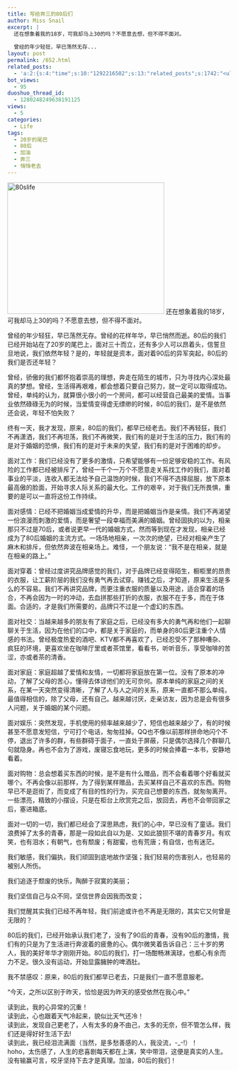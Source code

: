 ```yaml
---
title: 写给奔三的80后们
author: Miss Snail
excerpt: |
  还在想象着我的18岁，可我却马上30的吗？不愿意去想，但不得不面对。　　
  
  曾经的年少轻狂，早已荡然无存...
layout: post
permalink: /652.html
related_posts:
  - 'a:2:{s:4:"time";s:10:"1292216502";s:13:"related_posts";s:1742:"<ul class="related_post"><li><a href="http://blog.80aj.com/2010/08/18/100818-%e5%85%b3%e4%ba%8e-%e6%9e%ab-%e5%8f%b6-%e4%bb%8b%e7%bb%8d/" title="100818 关于 枫 叶 介绍">100818 关于 枫 叶 介绍</a></li><li><a href="http://blog.80aj.com/2010/07/05/100705-%e5%8d%96/" title="100705 卖">100705 卖</a></li><li><a href="http://blog.80aj.com/2010/07/01/100701-%e9%94%99%e5%a4%b1/" title="100701 错失">100701 错失</a></li><li><a href="http://blog.80aj.com/2010/06/29/100629-%e5%80%94%e5%bc%ba/" title="100629 倔强">100629 倔强</a></li><li><a href="http://blog.80aj.com/2010/06/23/100623-%e8%be%b9%e7%9c%8b%e8%be%b9%e7%ac%91%e8%be%b9%e6%b5%81%e6%b3%aa/" title="100623 边看边笑边流泪<非房勿扰>">100623 边看边笑边流泪<非房勿扰></a></li><li><a href="http://blog.80aj.com/2010/06/06/100606-%e5%94%af%e6%9c%89%e7%83%9f%e4%b8%8d%e5%bc%83%e4%bd%a0/" title="100606  唯有烟不弃你">100606  唯有烟不弃你</a></li><li><a href="http://blog.80aj.com/2010/05/20/100520-%e7%bd%91%e7%bb%9c%e6%83%85%e4%ba%ba%e8%8a%82/" title="100520 网络情人节">100520 网络情人节</a></li><li><a href="http://blog.80aj.com/2010/05/20/100520-7%e5%ae%97%e7%bd%aa%e7%8e%b0%e5%ae%9e%e7%9a%84%e7%bf%bb%e7%89%88/" title="100520 7宗罪现实的翻版">100520 7宗罪现实的翻版</a></li><li><a href="http://blog.80aj.com/2010/04/15/100415-%e5%ae%89%e9%9d%99%e4%b8%ad%e4%b8%8d%e5%ae%89%e5%88%86%e7%9a%84%e6%98%af%e9%82%a3%e9%a2%97%e5%bf%83/" title="100415 安静中不安分的是那颗心">100415 安静中不安分的是那颗心</a></li><li><a href="http://blog.80aj.com/2010/04/02/100403-%e7%94%9f%e6%b4%bb%e9%82%a3%e4%ba%9b%e4%ba%8b/" title="100403 生活那些事">100403 生活那些事</a></li></ul>";}'
bot_views:
  - 95
duoshuo_thread_id:
  - 1280248249638191125
views:
  - 5
categories:
  - Life
tags:
  - 20岁的尾巴
  - 80后
  - 加油
  - 奔三
  - 悄悄老去
---
```

<img src="http://www.80aj.com/wp-content/uploads/2009/11/80slife.jpg" alt="80slife" title="80slife" width="354" height="296" class="aligncenter size-full wp-image-656" />  
还在想象着我的18岁，可我却马上30的吗？不愿意去想，但不得不面对。　　

曾经的年少轻狂，早已荡然无存。曾经的花样年华，早已悄然而逝。80后的我们已经开始站在了20岁的尾巴上，面对三十而立，还有多少人可以昂着头，信誓旦旦地说，我们依然年轻？是的，年轻就是资本，面对着90后的异军突起，80后的我们是否还年轻？

曾经，骄傲的我们都怀抱着崇高的理想，奔走在陌生的城市，只为寻找内心深处最真的梦想。曾经，生活得再艰难，都会想着只要自己努力，就一定可以取得成功。曾经，单纯的认为，就算很小很小的一个房间，都可以经营自己最美的爱情。当事业依然碌碌无为的时候，当爱情变得虚无缥缈的时候，80后的我们，是不是依然还会说，年轻不怕失败？

终有一天，我才发现，原来，80后的我们，都早已经老去。我们不再轻狂，我们不再潇洒，我们不再坦荡，我们不再微笑，我们有的是对于生活的压力，我们有的是对于婚姻的恐惧，我们有的是对于未来的失望，我们有的是对于困难的却步。

面对工作：我们已经没有了更多的激情，只希望能够有一份足够安稳的工作。有风险的工作都已经被排斥了，曾经一千个一万个不愿意走关系找工作的我们，面对着事业的平淡，连收入都无法给予自己温饱的时候，我们不得不选择屈服，放下原本最高傲的脸面，开始寻求人际关系的最大化。工作的艰辛，对于我们无所畏惧，重要的是可以一直将这份工作持续。

面对感情：已经不把婚姻当成爱情的升华，而是把婚姻当作是亲情。我们不再渴望一份浪漫而刺激的爱情，而是奢望一段幸福而美满的婚姻。曾经固执的以为，相亲那只不过是70后，或者说更早一代的婚姻方式，然而等到现在才发现，相亲已经成为了80后婚姻的主流方式。一场场地相亲，一次次的绝望，已经对相亲产生了麻木和排斥，但依然奔波在相亲场上。难怪，一个朋友说：“我不是在相亲，就是在相亲的路上。”

面对穿着：曾经过度讲究品牌感觉的我们，对于品牌已经变得陌生，橱柜里的昂贵的衣服，让工薪阶层的我们没有勇气再去试穿。赚钱之后，才知道，原来生活是多么的不容易。我们不再讲究品牌，而更注重衣服的质量以及用途，适合穿着的场合，不再会因为一时的冲动，去血拼那些打折的衣服，衣服不在于多，而在于体面。合适的，才是我们所需要的，品牌只不过是一个虚幻的东西。

面对社交：当越来越多的朋友有了家庭之后，已经没有多大的勇气再和他们一起聊聊关于生活，因为在他们的口中，都是关于家庭的，而单身的80后更注重个人情感的书法。曾经极度热爱的酒吧、KTV都不再喜欢了，已经忍受不了那种嘈杂、疯狂的环境，更喜欢坐在咖啡厅里或者茶馆里，看看书，听听音乐，享受咖啡的苦涩，亦或者茶的清香。

面对家庭：家庭超越了爱情和友情，一切都将家庭放在第一位。没有了原本的冲动，了解了父母的苦心，懂得去体谅他们的无可奈何。原本单纯的家庭之间的关系，在某一天突然变得清晰，了解了人与人之间的关系，原来一直都不那么单纯，最值得相信的，除了父母，还有自己。越来越讨厌，走亲访友，因为总是会有很多人问题，关于婚姻的某个问题。

面对娱乐：突然发现，手机使用的频率越来越少了，短信也越来越少了，有的时候甚至不愿意发短信，宁可打个电话，匆匆挂掉。QQ也不像以前那样拼命地闪个不停，退出了许多的群，有些群碍于面子，一直处于屏蔽，只是偶尔选择几个群聊几句就隐身。再也不会为了游戏，废寝忘食地玩，更多的时候会捧着一本书，安静地看着。

面对购物：总会想着买东西的时候，是不是有什么赠品，而不会看着哪个好看就买哪个。不再会像以前那样，为了得到某样赠品，去买某样自己不喜欢的东西。购物早已不是逛街了，而变成了有目的性的行为，买完自己想要的东西，就匆匆离开。一些漂亮，精致的小摆设，只是在柜台上欣赏完之后，放回去，再也不会带回家之后，塞进箱底。

面对一切的一切，我们都已经会了深思熟虑，我们的心中，早已没有了童话。我们浪费掉了太多的青春，那是一段如此自以为是、又如此狼狈不堪的青春岁月。有欢笑，也有泪水；有朝气，也有颓废；有甜蜜，也有荒唐；有自信，也有迷茫。

我们敏感，我们偏执，我们顽固到底地故作坚强；我们轻易的伤害别人，也轻易的被别人所伤。

我们追逐于颓废的快乐，陶醉于寂寞的美丽；

我们坚信自己与众不同，坚信世界会因我而改变；

我们觉醒其实我们已经不再年轻，我们前途或许也不再是无限的，其实它又何曾是无限的？

80后的我们，已经开始承认我们老了，没有了90后的青春，没有90后的激情，我们有的只是为了生活进行奔波着的疲惫的心。偶尔微笑着告诉自己：三十岁的男人，我的美好年华才刚刚开始。80后的我们，打一场酣畅淋漓球，也都心有余而力不足。很久没有运动，开始显露臃肿的啤酒肚。

我不禁感叹：原来，80后的我们都早已老去，只是我们一直不愿意服老。

“今天，之所以区别于昨天，恰恰是因为昨天的感受依然在我心中。”

读到此，我的心异常的沉重！  
读到此，心也跟着天气冷起来，貌似比天气还冷！  
读到此，发现自己更老了，人有太多的身不由己，太多的无奈，但不管怎么样，我们还是得好好生活下去!  
读到此，我已经泪流满面（当然，是多愁善感的人，我没流，-_-!）！  
hoho，太伤感了，人生的悲喜剧每天都在上演，笑中带泪，这便是真实的人生。  
没有输赢可言，咬牙坚持下去才是真理。加油，80后的我们！